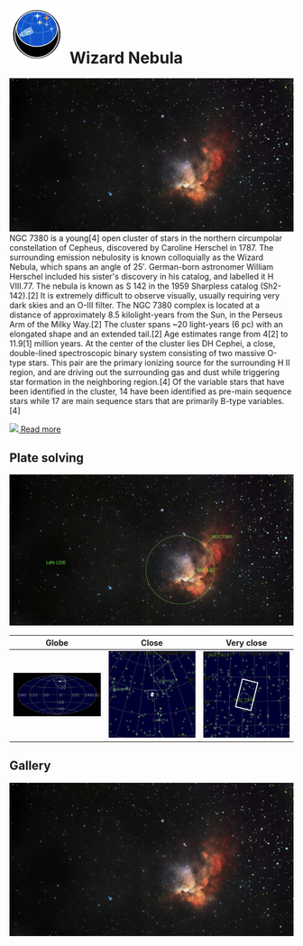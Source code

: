 # ![](../Imaging//Common/pyl-tiny.png) Wizard Nebula
![IMG](../Imaging//HD/Wizard_Nebula+01+co.jpg)
NGC 7380 is a young[4] open cluster of stars in the northern circumpolar constellation of Cepheus, discovered by Caroline Herschel in 1787. The surrounding emission nebulosity is known colloquially as the Wizard Nebula, which spans an angle of 25′. German-born astronomer William Herschel included his sister's discovery in his catalog, and labelled it H VIII.77. The nebula is known as S 142 in the 1959 Sharpless catalog (Sh2-142).[2] It is extremely difficult to observe visually, usually requiring very dark skies and an O-III filter. The NGC 7380 complex is located at a distance of approximately 8.5 kilolight-years from the Sun, in the Perseus Arm of the Milky Way.[2] The cluster spans ~20 light-years (6 pc) with an elongated shape and an extended tail.[2] Age estimates range from 4[2] to 11.9[1] million years. At the center of the cluster lies DH Cephei, a close, double-lined spectroscopic binary system consisting of two massive O-type stars. This pair are the primary ionizing source for the surrounding H II region, and are driving out the surrounding gas and dust while triggering star formation in the neighboring region.[4] Of the variable stars that have been identified in the cluster, 14 have been identified as pre-main sequence stars while 17 are main sequence stars that are primarily B-type variables.[4]

[![](/home/lcv/Dropbox/AstroPhotography//Imaging//Common/Wikipedia.png) Read more](https://en.wikipedia.org/wiki/NGC_7380)
## Plate solving 


![IMG](../Imaging//HD/Wizard_Nebula_Annotated.jpg)


| Globe | Close | Very close |
| ----- | ----- | ----- |
|![IMG](../Imaging//HD/Wizard_Nebula_Globe.jpg) |![IMG](../Imaging//HD/Wizard_Nebula_Close.jpg) |![IMG](../Imaging//HD/Wizard_Nebula_Closer.jpg) |

## Gallery
![IMG](../Imaging//HD/Wizard_Nebula+01+co.jpg) 

